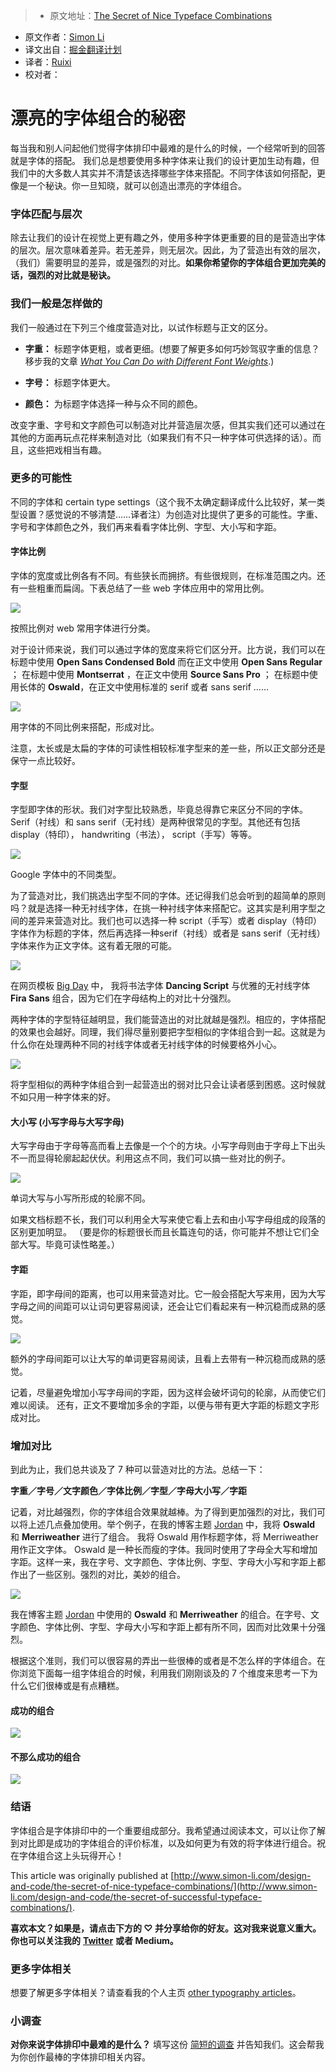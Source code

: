 > * 原文地址：[The Secret of Nice Typeface Combinations](https://blog.prototypr.io/the-secret-of-successful-typeface-combinations-2e30c740255c#.280jx4ij6)
* 原文作者：[Simon Li](https://blog.prototypr.io/@simonlidesign?source=post_header_lockup)
* 译文出自：[掘金翻译计划](https://github.com/xitu/gold-miner)
* 译者：[Ruixi](https://github.com/Ruixi)
* 校对者：

# 漂亮的字体组合的秘密 #

每当我和别人问起他们觉得字体排印中最难的是什么的时候，一个经常听到的回答就是字体的搭配。  我们总是想要使用多种字体来让我们的设计更加生动有趣，但我们中的大多数人其实并不清楚该选择哪些字体来搭配。不同字体该如何搭配，更像是一个秘诀。你一旦知晓，就可以创造出漂亮的字体组合。

### 字体匹配与层次 ###

除去让我们的设计在视觉上更有趣之外，使用多种字体更重要的目的是营造出字体的层次。层次意味着差异。若无差异，则无层次。因此，为了营造出有效的层次，（我们）需要明显的差异，或是强烈的对比。**如果你希望你的字体组合更加完美的话，强烈的对比就是秘诀。**

### 我们一般是怎样做的 ###

我们一般通过在下列三个维度营造对比，以试作标题与正文的区分。

- **字重：** 标题字体更粗，或者更细。(想要了解更多如何巧妙驾驭字重的信息？移步我的文章 [*What You Can Do with Different Font Weights*](https://blog.prototypr.io/what-you-can-do-with-different-font-weights-1b464caaf0d4#.8hjlg82qu).)

- **字号：** 标题字体更大。

- **颜色：** 为标题字体选择一种与众不同的颜色。

改变字重、字号和文字颜色可以制造对比并营造层次感，但其实我们还可以通过在其他的方面再玩点花样来制造对比（如果我们有不只一种字体可供选择的话）。而且，这些把戏相当有趣。

### 更多的可能性 ###

不同的字体和 certain type settings（这个我不太确定翻译成什么比较好，某一类型设置？感觉说的不够清楚……译者注）为创造对比提供了更多的可能性。字重、字号和字体颜色之外，我们再来看看字体比例、字型、大小写和字距。

#### 字体比例 ####

字体的宽度或比例各有不同。有些狭长而拥挤。有些很规则，在标准范围之内。还有一些粗重而扁阔。下表总结了一些 web 字体应用中的常用比例。

<img class="progressiveMedia-noscript js-progressiveMedia-inner" src="https://cdn-images-1.medium.com/max/800/1*4OEWTdhzcimqnGUlwOBOtg.png">

按照比例对 web 常用字体进行分类。

对于设计师来说，我们可以通过字体的宽度来将它们区分开。比方说，我们可以在标题中使用 **Open Sans Condensed Bold** 而在正文中使用 **Open Sans Regular** ； 在标题中使用 **Montserrat** ，在正文中使用 **Source Sans Pro** ； 在标题中使用长体的 **Oswald**，在正文中使用标准的 serif 或者 sans serif ……

![](https://cdn-images-1.medium.com/max/800/1*lllKDvUV84-vW8oUxbzafQ.png)

用字体的不同比例来搭配，形成对比。

注意，太长或是太扁的字体的可读性相较标准字型来的差一些，所以正文部分还是保守一点比较好。

#### 字型 ####

字型即字体的形状。我们对字型比较熟悉，毕竟总得靠它来区分不同的字体。Serif（衬线）和 sans serif（无衬线）是两种很常见的字型。其他还有包括 display（特印）， handwriting（书法）， script（手写）等等。

<img class="progressiveMedia-noscript js-progressiveMedia-inner" src="https://cdn-images-1.medium.com/max/800/1*h7tQtEzQ1wjEbpYLrMJQTw.png">

Google 字体中的不同类型。

为了营造对比，我们挑选出字型不同的字体。还记得我们总会听到的超简单的原则吗？就是选择一种无衬线字体，在挑一种衬线字体来搭配它。这其实是利用字型之间的差异来营造对比。我们也可以选择一种 script（手写）或者 display（特印）字体作为标题的字体，然后再选择一种serif（衬线）或者是 sans serif（无衬线）字体来作为正文字体。这有着无限的可能。 

<img class="progressiveMedia-noscript js-progressiveMedia-inner" src="https://cdn-images-1.medium.com/max/800/1*bNGYs6TTds0lOX--pjyUtg.jpeg">

在网页模板 [Big Day](https://themeforest.net/item/big-day-a-modern-onepage-wedding-template/18163388?ref=DesignHarbor) 中， 我将书法字体 **Dancing Script** 与优雅的无衬线字体 **Fira Sans** 组合，因为它们在字母结构上的对比十分强烈。

两种字体的字型特征越明显，我们能营造出的对比就越是强烈。相应的，字体搭配的效果也会越好。同理，我们得尽量别要把字型相似的字体组合到一起。这就是为什么你在处理两种不同的衬线字体或者无衬线字体的时候要格外小心。

![](https://cdn-images-1.medium.com/max/800/1*C1NpMFvoM6N2Hal8whoohA.png)

将字型相似的两种字体组合到一起营造出的弱对比只会让读者感到困惑。这时候就不如只用一种字体来的好。

#### 大小写 (小写字母与大写字母) ####

大写字母由于字母等高而看上去像是一个个的方块。小写字母则由于字母上下出头不一而显得轮廓起起伏伏。利用这点不同，我们可以搞一些对比的例子。

![](https://cdn-images-1.medium.com/max/800/1*yGvV_SlWZkk79WUMLEx28w.png)

单词大写与小写所形成的轮廓不同。

如果文档标题不长，我们可以利用全大写来使它看上去和由小写字母组成的段落的区别更加明显。 （要是你的标题很长而且长篇连句的话，你可能并不想让它们全部大写。毕竟可读性略差。）

#### 字距 ####

字距，即字母间的距离，也可以用来营造对比。它一般会搭配大写来用，因为大写字母之间的间距可以让词句更容易阅读，还会让它们看起来有一种沉稳而成熟的感觉。

![](https://cdn-images-1.medium.com/max/800/1*dMshyM6p-itEQVll-wr03g.png)

额外的字母间距可以让大写的单词更容易阅读，且看上去带有一种沉稳而成熟的感觉。

记着，尽量避免增加小写字母间的字距，因为这样会破坏词句的轮廓，从而使它们难以阅读。 还有，正文不要增加多余的字距，以便与带有更大字距的标题文字形成对比。

### 增加对比 ###

到此为止，我们总共谈及了 7 种可以营造对比的方法。总结一下：

**字重／字号／文字颜色／字体比例／字型／字母大小写／字距**

记着，对比越强烈，你的字体组合效果就越棒。为了得到更加强烈的对比，我们可以将上述几点叠加使用。举个例子，在我的博客主题 [Jordan](https://themeforest.net/item/jordan-modern-onepage-resume-portfolio-theme/17542551?ref=DesignHarbor) 中，我将 **Oswald** 和 **Merriweather** 进行了组合。 我将 Oswald 用作标题字体，将 Merriweather 用作正文字体。 Oswald 是一种长而瘦的字体。我同时使用了字母全大写和增加字距。这样一来，我在字号、文字颜色、字体比例、字型、字母大小写和字距上都作出了一些区别。强烈的对比，美妙的组合。

<img class="progressiveMedia-noscript js-progressiveMedia-inner" src="https://cdn-images-1.medium.com/max/1000/1*V7KUJtW8Hy20SZ6KFt4lCw.png">

我在博客主题 [Jordan](https://themeforest.net/item/jordan-modern-onepage-resume-portfolio-theme/17542551?ref=DesignHarbor) 中使用的 **Oswald** 和 **Merriweather** 的组合。在字号、文字颜色、字体比例、字型、字母大小写和字距上都有所不同，因而对比效果十分强烈。

根据这个准则，我们可以很容易的弄出一些很棒的或者是不怎么样的字体组合。在你浏览下面每一组字体组合的时候，利用我们刚刚谈及的 7 个维度来思考一下为什么它们很棒或是有点糟糕。

#### 成功的组合 ####

<img class="progressiveMedia-noscript js-progressiveMedia-inner" src="https://cdn-images-1.medium.com/max/800/1*K8elFg6XMjotKe4AgNuoTg.png">

#### 不那么成功的组合 ####

<img class="progressiveMedia-noscript js-progressiveMedia-inner" src="https://cdn-images-1.medium.com/max/800/1*ZXfqTYMbL8opowuQjBHTAg.png">

### 结语 ###

字体组合是字体排印中的一个重要组成部分。我希望通过阅读本文，可以让你了解到对比即是成功的字体组合的评价标准，以及如何更为有效的将字体进行组合。祝在字体组合这上头玩得开心！

This article was originally published at [http://www.simon-li.com/design-and-code/the-secret-of-nice-typeface-combinations/](http://www.simon-li.com/design-and-code/the-secret-of-successful-typeface-combinations/).

**喜欢本文？如果是，请点击下方的 ♡ 并分享给你的好友。这对我来说意义重大。你也可以关注我的** [**Twitter**](https://twitter.com/simonlidesign)  **或者 Medium。**

### 更多字体相关 ###

想要了解更多字体相关？请查看我的个人主页 [other typography articles](https://medium.com/@simonlidesign)。

### 小调查 ###

**对你来说字体排印中最难的是什么？** 填写这份 [简短的调查](https://docs.google.com/forms/d/e/1FAIpQLSfR4XcAyyg_9qeQBxNUMoXkf1Bm5eXu6p2XgGCG268NE9AoZw/viewform)  并告知我们。这会帮我为你创作最棒的字体排印相关内容。
